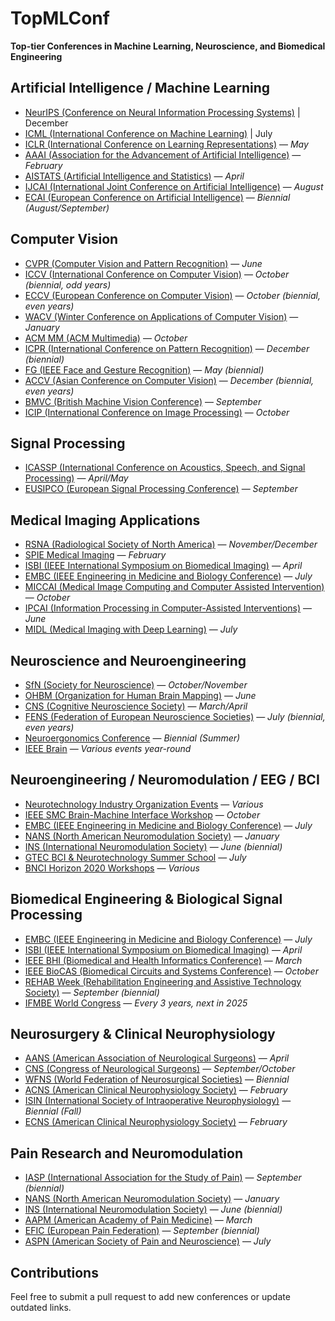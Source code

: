 # TopMLConf
**Top-tier Conferences in Machine Learning, Neuroscience, and Biomedical Engineering**

## Artificial Intelligence / Machine Learning

- [NeurIPS (Conference on Neural Information Processing Systems)](https://nips.cc/) | December
- [ICML (International Conference on Machine Learning)](https://icml.cc/) | July
- [ICLR (International Conference on Learning Representations)](https://iclr.cc/) — *May*
- [AAAI (Association for the Advancement of Artificial Intelligence)](https://www.aaai.org/) — *February*
- [AISTATS (Artificial Intelligence and Statistics)](https://www.aistats.org/) — *April*
- [IJCAI (International Joint Conference on Artificial Intelligence)](https://www.ijcai.org/) — *August*
- [ECAI (European Conference on Artificial Intelligence)](https://www.eurai.org/conferences/ecai) — *Biennial (August/September)*

## Computer Vision

- [CVPR (Computer Vision and Pattern Recognition)](https://cvpr.thecvf.com/) — *June*
- [ICCV (International Conference on Computer Vision)](https://iccv2023.thecvf.com/) — *October (biennial, odd years)*
- [ECCV (European Conference on Computer Vision)](https://eccv2024.eu/) — *October (biennial, even years)*
- [WACV (Winter Conference on Applications of Computer Vision)](https://wacv2024.thecvf.com/) — *January*
- [ACM MM (ACM Multimedia)](https://www.acmmm.org/) — *October*
- [ICPR (International Conference on Pattern Recognition)](https://www.icpr2024.org/) — *December (biennial)*
- [FG (IEEE Face and Gesture Recognition)](https://fg2024.ieee-biometrics.org/) — *May (biennial)*
- [ACCV (Asian Conference on Computer Vision)](https://accv2024.org/) — *December (biennial, even years)*
- [BMVC (British Machine Vision Conference)](https://www.bmvc2024.org/) — *September*
- [ICIP (International Conference on Image Processing)](https://2024.ieeeicip.org/) — *October*

## Signal Processing

- [ICASSP (International Conference on Acoustics, Speech, and Signal Processing)](https://2024.ieeeicassp.org/) — *April/May*
- [EUSIPCO (European Signal Processing Conference)](https://eusipco2024.org/) — *September*

## Medical Imaging Applications

- [RSNA (Radiological Society of North America)](https://www.rsna.org/) — *November/December*
- [SPIE Medical Imaging](https://spie.org/conferences-and-exhibitions/medical-imaging) — *February*
- [ISBI (IEEE International Symposium on Biomedical Imaging)](https://www.biomedicalimaging.org/2024/) — *April*
- [EMBC (IEEE Engineering in Medicine and Biology Conference)](https://embc.embs.org/2024/) — *July*
- [MICCAI (Medical Image Computing and Computer Assisted Intervention)](https://conferences.miccai.org/) — *October*
- [IPCAI (Information Processing in Computer-Assisted Interventions)](https://www.ipcai.org/) — *June*
- [MIDL (Medical Imaging with Deep Learning)](https://2024.midl.io/) — *July*

## Neuroscience and Neuroengineering

- [SfN (Society for Neuroscience)](https://www.sfn.org/) — *October/November*
- [OHBM (Organization for Human Brain Mapping)](https://www.humanbrainmapping.org/) — *June*
- [CNS (Cognitive Neuroscience Society)](https://www.cogneurosociety.org/) — *March/April*
- [FENS (Federation of European Neuroscience Societies)](https://www.fens.org/) — *July (biennial, even years)*
- [Neuroergonomics Conference](https://www.neuroergonomicsconference.org/) — *Biennial (Summer)*
- [IEEE Brain](https://brain.ieee.org/) — *Various events year-round*

## Neuroengineering / Neuromodulation / EEG / BCI

- [Neurotechnology Industry Organization Events](https://www.neurotechindustry.org/events.html) — *Various*
- [IEEE SMC Brain-Machine Interface Workshop](https://ieeesmc.org/) — *October*
- [EMBC (IEEE Engineering in Medicine and Biology Conference)](https://embc.embs.org/2024/) — *July*
- [NANS (North American Neuromodulation Society)](https://conference.neuromodulation.org/) — *January*
- [INS (International Neuromodulation Society)](https://www.neuromodulation.com/) — *June (biennial)*
- [GTEC BCI & Neurotechnology Summer School](https://www.gtec.at/) — *July*
- [BNCI Horizon 2020 Workshops](https://bnci-h2020.eu/) — *Various*

## Biomedical Engineering & Biological Signal Processing

- [EMBC (IEEE Engineering in Medicine and Biology Conference)](https://embc.embs.org/2024/) — *July*
- [ISBI (IEEE International Symposium on Biomedical Imaging)](https://www.biomedicalimaging.org/2024/) — *April*
- [IEEE BHI (Biomedical and Health Informatics Conference)](https://bhi.embs.org/) — *March*
- [IEEE BioCAS (Biomedical Circuits and Systems Conference)](https://www.biocas2024.org/) — *October*
- [REHAB Week (Rehabilitation Engineering and Assistive Technology Society)](https://www.rehabweek.org/) — *September (biennial)*
- [IFMBE World Congress](https://www.ifmbe.org/) — *Every 3 years, next in 2025*

## Neurosurgery & Clinical Neurophysiology

- [AANS (American Association of Neurological Surgeons)](https://www.aans.org/) — *April*
- [CNS (Congress of Neurological Surgeons)](https://www.cns.org/) — *September/October*
- [WFNS (World Federation of Neurosurgical Societies)](https://www.wfns.org/) — *Biennial*
- [ACNS (American Clinical Neurophysiology Society)](https://www.acns.org/) — *February*
- [ISIN (International Society of Intraoperative Neurophysiology)](https://www.isin-europe.com/) — *Biennial (Fall)*
- [ECNS (American Clinical Neurophysiology Society)](https://www.acns.org/) — *February*

## Pain Research and Neuromodulation

- [IASP (International Association for the Study of Pain)](https://www.iasp-pain.org/) — *September (biennial)*
- [NANS (North American Neuromodulation Society)](https://conference.neuromodulation.org/) — *January*
- [INS (International Neuromodulation Society)](https://www.neuromodulation.com/) — *June (biennial)*
- [AAPM (American Academy of Pain Medicine)](https://painmed.org/) — *March*
- [EFIC (European Pain Federation)](https://europeanpainfederation.eu/) — *September (biennial)*
- [ASPN (American Society of Pain and Neuroscience)](https://aspnpain.com/) — *July*

## Contributions
Feel free to submit a pull request to add new conferences or update outdated links.
